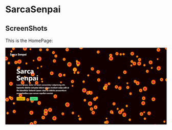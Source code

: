# SarcaSenpai




## ScreenShots

This is the HomePage:<br/>

<img src="https://github.com/gaurav-2-0-0-2/SarcaSenpai/blob/694c81ede642defb7ea7de8d2156123049248b5e/frontend/public/homePage.png" alt="ss">
